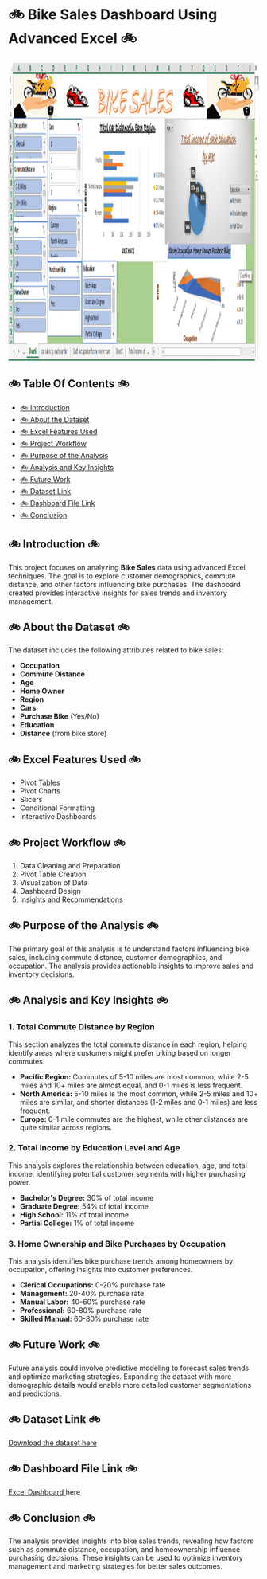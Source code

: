 <h1>🚲 <strong>Bike Sales Dashboard Using Advanced Excel</strong> 🚲</h1>

<img src="https://github.com/SinghPriya5/Bike-Sales/blob/main/Bike%20sales.png" alt="Bike Sales Dashboard" width="1000" height="600"> <!-- Replace with the actual image link -->

<h2>🚲 <strong>Table Of Contents</strong> 🚲</h2>
<ul>
    <li><a href="#introduction">🚲 Introduction</a></li>
    <li><a href="#about-the-dataset">🚲 About the Dataset</a></li>
    <li><a href="#excel-features-used">🚲 Excel Features Used</a></li>
    <li><a href="#project-workflow">🚲 Project Workflow</a></li>
    <li><a href="#purpose-of-the-analysis">🚲 Purpose of the Analysis</a></li>
    <li><a href="#analysis-and-key-insights">🚲 Analysis and Key Insights</a></li>
    <li><a href="#future-work">🚲 Future Work</a></li>
    <li><a href="#dataset-link">🚲 Dataset Link</a></li>
    <li><a href="#dashboard-file-link">🚲 Dashboard File Link</a></li>
    <li><a href="#conclusion">🚲 Conclusion</a></li>
</ul>

<h2 id="introduction">🚲 <strong>Introduction</strong> 🚲</h2>
<p>This project focuses on analyzing <strong>Bike Sales</strong> data using advanced Excel techniques. The goal is to explore customer demographics, commute distance, and other factors influencing bike purchases. The dashboard created provides interactive insights for sales trends and inventory management.</p>

<h2 id="about-the-dataset">🚲 <strong>About the Dataset</strong> 🚲</h2>
<p>The dataset includes the following attributes related to bike sales:</p>
<ul>
    <li><strong>Occupation</strong></li>
    <li><strong>Commute Distance</strong></li>
    <li><strong>Age</strong></li>
    <li><strong>Home Owner</strong></li>
    <li><strong>Region</strong></li>
    <li><strong>Cars</strong></li>
    <li><strong>Purchase Bike</strong> (Yes/No)</li>
    <li><strong>Education</strong></li>
    <li><strong>Distance</strong> (from bike store)</li>
</ul>

<h2 id="excel-features-used">🚲 <strong>Excel Features Used</strong> 🚲</h2>
<ul>
    <li>Pivot Tables</li>
    <li>Pivot Charts</li>
    <li>Slicers</li>
    <li>Conditional Formatting</li>
    <li>Interactive Dashboards</li>
</ul>

<h2 id="project-workflow">🚲 <strong>Project Workflow</strong> 🚲</h2>
<ol>
    <li>Data Cleaning and Preparation</li>
    <li>Pivot Table Creation</li>
    <li>Visualization of Data</li>
    <li>Dashboard Design</li>
    <li>Insights and Recommendations</li>
</ol>

<h2 id="purpose-of-the-analysis">🚲 <strong>Purpose of the Analysis</strong> 🚲</h2>
<p>The primary goal of this analysis is to understand factors influencing bike sales, including commute distance, customer demographics, and occupation. The analysis provides actionable insights to improve sales and inventory decisions.</p>

<h2 id="analysis-and-key-insights">🚲 <strong>Analysis and Key Insights</strong> 🚲</h2>

<h3>1. Total Commute Distance by Region</h3>
<p>This section analyzes the total commute distance in each region, helping identify areas where customers might prefer biking based on longer commutes.</p>
<ul>
    <li><strong>Pacific Region:</strong> Commutes of 5-10 miles are most common, while 2-5 miles and 10+ miles are almost equal, and 0-1 miles is less frequent.</li>
    <li><strong>North America:</strong> 5-10 miles is the most common, while 2-5 miles and 10+ miles are similar, and shorter distances (1-2 miles and 0-1 miles) are less frequent.</li>
    <li><strong>Europe:</strong> 0-1 mile commutes are the highest, while other distances are quite similar across regions.</li>
</ul>

<h3>2. Total Income by Education Level and Age</h3>
<p>This analysis explores the relationship between education, age, and total income, identifying potential customer segments with higher purchasing power.</p>
<ul>
    <li><strong>Bachelor's Degree:</strong> 30% of total income</li>
    <li><strong>Graduate Degree:</strong> 54% of total income</li>
    <li><strong>High School:</strong> 11% of total income</li>
    <li><strong>Partial College:</strong> 1% of total income</li>
</ul>

<h3>3. Home Ownership and Bike Purchases by Occupation</h3>
<p>This analysis identifies bike purchase trends among homeowners by occupation, offering insights into customer preferences.</p>
<ul>
    <li><strong>Clerical Occupations:</strong> 0-20% purchase rate</li>
    <li><strong>Management:</strong> 20-40% purchase rate</li>
    <li><strong>Manual Labor:</strong> 40-60% purchase rate</li>
    <li><strong>Professional:</strong> 60-80% purchase rate</li>
    <li><strong>Skilled Manual:</strong> 60-80% purchase rate</li>
</ul>

<h2 id="future-work">🚲 <strong>Future Work</strong> 🚲</h2>
<p>Future analysis could involve predictive modeling to forecast sales trends and optimize marketing strategies. Expanding the dataset with more demographic details would enable more detailed customer segmentations and predictions.</p>

<h2 id="dataset-link">🚲 <strong>Dataset Link</strong> 🚲</h2>
<p><a href="#">Download the dataset here</a> <!-- Replace with actual dataset link --></p>

<h2 id="dashboard-file-link">🚲 <strong>Dashboard File Link</strong> 🚲</h2>

[Excel Dashboard ](https://github.com/SinghPriya5/Bike-Sales/blob/main/bike%20sales%20data.xlsx)here

<h2 id="conclusion">🚲 <strong>Conclusion</strong> 🚲</h2>
<p>The analysis provides insights into bike sales trends, revealing how factors such as commute distance, occupation, and homeownership influence purchasing decisions. These insights can be used to optimize inventory management and marketing strategies for better sales outcomes.</p>
